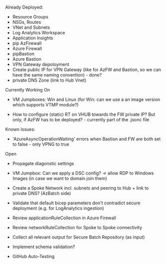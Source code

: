 

Already Deployed: 

- Resource Groups
- NSGs, Routes
- VNet and Subnets
- Log Analytics Workspace
- Application Insights
- pip AzFirewall
- Azure Firewall
- pipBastion
- Azure Bastion
- VPN Gateway depoloyment
- Create public IP for VPN Gateway (like for AzFW and Bastion, so we can have the same naming convention) - done?
- private DNS Zone (link to Hub Vnet)

Currently Working On 

- VM Jumpboxes: Win and Linux  (for Win: can we use a an image version which supports VTMP module?)


- How to configure (static) RT on VHUB towards the FW private IP? But only, if AzFW has to be deployed? - currently part of the .jsonc file


Known Issues:

- 'AzureAsyncOperationWaiting' errors when Bastion and FW are both set to false - only VPNG to true



Open


- Propagate diagonstic settings



- VM Jumpbox: Can we apply a DSC config? -> allow RDP to Windows Images (in case we want to domain join them)

- Create a Spoke Network incl. subnets and peering to Hub + link to private DNS? (AzBatch side)


- Validate that default bicep parameters don't contradict secure deployment (e.g. for LogAnalytics ingestion)
- Review applicationRuleCollection in Azure Firewall
- Review networkRuleCollection for Spoke to Spoke connectivity

- Collect all relevant output for Secure Batch Repository (as input)

- Implement schema validation?
- GitHub Auto-Testing